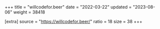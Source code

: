 +++
title = "willcodefor.beer"
date = "2022-03-22"
updated = "2023-08-06"
weight = 38418

[extra]
source = "https://willcodefor.beer/"
ratio = 18
size = 38
+++
